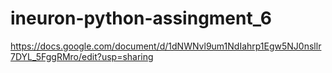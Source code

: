 # ineuron-python-assingment_6
https://docs.google.com/document/d/1dNWNvl9um1NdIahrp1Egw5NJ0nsllr7DYL_5FggRMro/edit?usp=sharing
